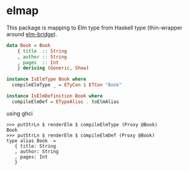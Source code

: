 # elmap

This package is mapping to Elm type from Haskell type (thin-wrapper around [elm-bridge](http://hackage.haskell.org/package/elm-bridge)).

```Haskell
data Book = Book
    { title  :: String
    , author :: String
    , pages  :: Int
    } deriving (Generic, Show)

instance IsElmType Book where
  compileElmType _ = ETyCon $ ETCon "Book"

instance IsElmDefinition Book where
  compileElmDef = ETypeAlias . toElmAlias
```

using ghci

```
>>> putStrLn $ renderElm $ compileElmType (Proxy @Book)
Book
>>> putStrLn $ renderElm $ compileElmDef (Proxy @Book)
type alias Book  =
   { title: String
   , author: String
   , pages: Int
   }
```
